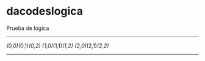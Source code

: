 # dacodeslogica
Prueba de lógica
********************
*(0,0)*(0,1)*(0,2)*
*(1,0)*(1,1)*(1,2)*
*(2,0)*(2,1)*(2,2)*
*******************
